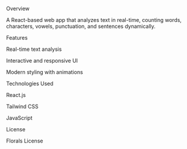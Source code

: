 Overview

A React-based web app that analyzes text in real-time, counting words, characters, vowels, punctuation, and sentences dynamically.

Features

Real-time text analysis

Interactive and responsive UI

Modern styling with animations

Technologies Used

React.js

Tailwind CSS

JavaScript

License

Florals License